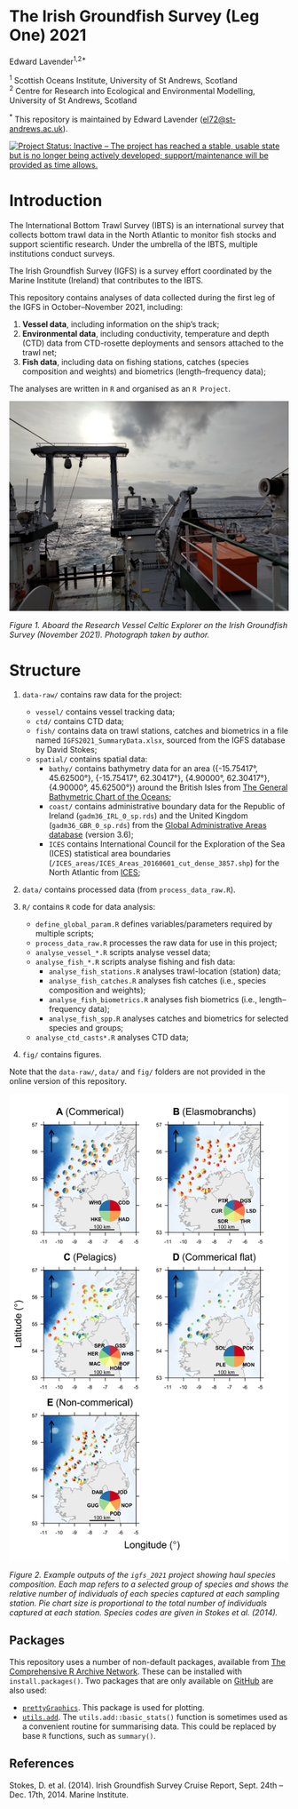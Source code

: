 The Irish Groundfish Survey (Leg One) 2021
================
Edward Lavender<sup>1,2\*</sup>

<!-- README.md is generated from README.Rmd. Please edit that file -->

<sup>1</sup> Scottish Oceans Institute, University of St Andrews,
Scotland  
<sup>2</sup> Centre for Research into Ecological and Environmental
Modelling, University of St Andrews, Scotland

<sup>\*</sup> This repository is maintained by Edward Lavender
(<el72@st-andrews.ac.uk>).

[![Project Status: Inactive – The project has reached a stable, usable
state but is no longer being actively developed; support/maintenance
will be provided as time
allows.](https://www.repostatus.org/badges/latest/inactive.svg)](https://www.repostatus.org/#inactive)

# Introduction

The International Bottom Trawl Survey (IBTS) is an international survey
that collects bottom trawl data in the North Atlantic to monitor fish
stocks and support scientific research. Under the umbrella of the IBTS,
multiple institutions conduct surveys.

The Irish Groundfish Survey (IGFS) is a survey effort coordinated by the
Marine Institute (Ireland) that contributes to the IBTS.

This repository contains analyses of data collected during the first leg
of the IGFS in October–November 2021, including:

1.  **Vessel data**, including information on the ship’s track;
2.  **Environmental data**, including conductivity, temperature and
    depth (CTD) data from CTD-rosette deployments and sensors attached
    to the trawl net;
3.  **Fish data**, including data on fishing stations, catches (species
    composition and weights) and biometrics (length–frequency data);

The analyses are written in `R` and organised as an `R Project`.

<img src="README_img.png"/>

*Figure 1. Aboard the Research Vessel Celtic Explorer on the Irish
Groundfish Survey (November 2021). Photograph taken by author.*

# Structure

1.  `data-raw/` contains raw data for the project:

    - `vessel/` contains vessel tracking data;
    - `ctd/` contains CTD data;
    - `fish/` contains data on trawl stations, catches and biometrics in
      a file named `IGFS2021_SummaryData.xlsx`, sourced from the IGFS
      database by David Stokes;
    - `spatial/` contains spatial data:
      - `bathy/` contains bathymetry data for an area ({-15.75417°,
        45.62500°}, {-15.75417°, 62.30417°}, {4.90000°, 62.30417°},
        {4.90000°, 45.62500°}) around the British Isles from [The
        General Bathymetric Chart of the Oceans](https://www.gebco.net);
      - `coast/` contains administrative boundary data for the Republic
        of Ireland (`gadm36_IRL_0_sp.rds`) and the United Kingdom
        (`gadm36_GBR_0_sp.rds`) from the [Global Administrative Areas
        database](https://www.gadm.org/) (version 3.6);
      - `ICES` contains International Council for the Exploration of the
        Sea (ICES) statistical area boundaries
        (`/ICES_areas/ICES_Areas_20160601_cut_dense_3857.shp`) for the
        North Atlantic from
        [ICES](https://gis.ices.dk/geonetwork/srv/api/records/c784a0a3-752f-4b50-b02f-f225f6c815eb);

2.  `data/` contains processed data (from `process_data_raw.R`).

3.  `R/` contains `R` code for data analysis:

    - `define_global_param.R` defines variables/parameters required by
      multiple scripts;
    - `process_data_raw.R` processes the raw data for use in this
      project;
    - `analyse_vessel_*.R` scripts analyse vessel data;
    - `analyse_fish_*.R` scripts analyse fishing and fish data:
      - `analyse_fish_stations.R` analyses trawl-location (station)
        data;
      - `analyse_fish_catches.R` analyses fish catches (i.e., species
        composition and weights);
      - `analyse_fish_biometrics.R` analyses fish biometrics (i.e.,
        length–frequency data);
      - `analyse_fish_spp.R` analyses catches and biometrics for
        selected species and groups;
    - `analyse_ctd_casts*.R` analyses CTD data;

4.  `fig/` contains figures.

Note that the `data-raw/`, `data/` and `fig/` folders are not provided
in the online version of this repository.

<img src="README_img_2.png"/>

*Figure 2. Example outputs of the `igfs_2021` project showing haul
species composition. Each map refers to a selected group of species and
shows the relative number of individuals of each species captured at
each sampling station. Pie chart size is proportional to the total
number of individuals captured at each station. Species codes are given
in Stokes et al. (2014).*

## Packages

This repository uses a number of non-default packages, available from
[The Comprehensive R Archive Network](https://cran.r-project.org). These
can be installed with `install.packages()`. Two packages that are only
available on [GitHub](https://github.com/) are also used:

- [`prettyGraphics`](https://github.com/edwardlavender/prettyGraphics).
  This package is used for plotting.
- [`utils.add`](https://github.com/edwardlavender/utils.add). The
  `utils.add::basic_stats()` function is sometimes used as a convenient
  routine for summarising data. This could be replaced by base `R`
  functions, such as `summary()`.

## References

Stokes, D. et al. (2014). Irish Groundfish Survey Cruise Report,
Sept. 24th – Dec. 17th, 2014. Marine Institute.
